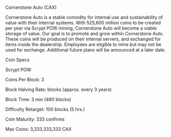 Cornerstone Auto (CAX)

Cornerstone Auto is a stable comodity for internal use and sustainability of value with their internal systems.  With 525,600 million coins to be created per year via Scrypt POW mining, Cornerstone Auto will become a viable storage of value.  Our goal is to promote and grow within Cornerstone Auto.  These coins will be produced on their internal servers, and exchanged for items inside the dealership.  Employees are eligible to mine but may not be used for exchange.  Additional future plans will be announced at a later date.

Coin Specs

Scrypt POW

Coins Per Block: 3

Block Halving Rate:  blocks (approx. every 3 years)

Block Time: 3 min (480 blocks)

Difficulty Retarget: 100 blocks (5 hrs.)

Coin Maturity: 333 confirms

Max Coins: 3,333,333,333 CAX
